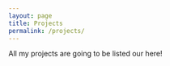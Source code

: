 ```yaml
---
layout: page
title: Projects
permalink: /projects/
---
```


All my projects are going to be listed our here!